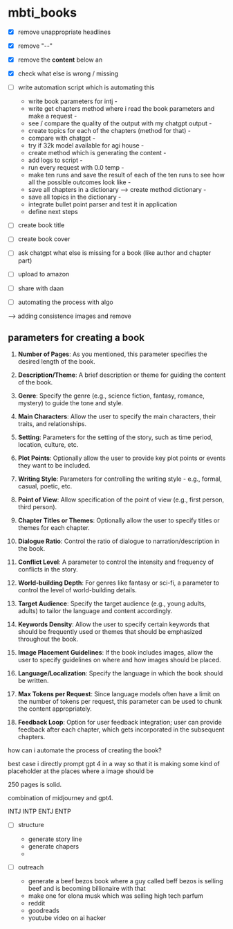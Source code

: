 # mbti_books

- [x] remove unappropriate headlines
- [x] remove "--"
- [x] remove the **content** below an 
- [x] check what else is wrong / missing
- [ ] write automation script which is automating this
    - write book parameters for intj -
    - write get chapters method where i read the book parameters and make a request - 
    - see / compare the quality of the output with my chatgpt output - 
    - create topics for each of the chapters (method for that) - 
    - compare with chatgpt - 
    - try if 32k model available for agi house - 
    - create method which is generating the content - 
    - add logs to script - 
    - run every request with 0.0 temp - 
    - make ten runs and save the result of each of the ten runs to see how all the possible outcomes look like - 
    - save all chapters in a dictionary --> create method dictionary -
    - save all topics in the dictionary - 
    - integrate bullet point parser and test it in application 
    - define next steps 

- [ ] create book title
- [ ] create book cover
- [ ] ask chatgpt what else is missing for a book (like author and chapter part)
- [ ] upload to amazon
- [ ] share with daan 
- [ ] automating the process with algo




--> adding consistence images and remove 

## parameters for creating a book 

1. **Number of Pages**: As you mentioned, this parameter specifies the desired length of the book.

2. **Description/Theme**: A brief description or theme for guiding the content of the book.

3. **Genre**: Specify the genre (e.g., science fiction, fantasy, romance, mystery) to guide the tone and style.

4. **Main Characters**: Allow the user to specify the main characters, their traits, and relationships.

5. **Setting**: Parameters for the setting of the story, such as time period, location, culture, etc.

6. **Plot Points**: Optionally allow the user to provide key plot points or events they want to be included.

7. **Writing Style**: Parameters for controlling the writing style - e.g., formal, casual, poetic, etc.

8. **Point of View**: Allow specification of the point of view (e.g., first person, third person).

9. **Chapter Titles or Themes**: Optionally allow the user to specify titles or themes for each chapter.

10. **Dialogue Ratio**: Control the ratio of dialogue to narration/description in the book.

11. **Conflict Level**: A parameter to control the intensity and frequency of conflicts in the story.

12. **World-building Depth**: For genres like fantasy or sci-fi, a parameter to control the level of world-building details.

13. **Target Audience**: Specify the target audience (e.g., young adults, adults) to tailor the language and content accordingly.

14. **Keywords Density**: Allow the user to specify certain keywords that should be frequently used or themes that should be emphasized throughout the book.

15. **Image Placement Guidelines**: If the book includes images, allow the user to specify guidelines on where and how images should be placed.

16. **Language/Localization**: Specify the language in which the book should be written.

17. **Max Tokens per Request**: Since language models often have a limit on the number of tokens per request, this parameter can be used to chunk the content appropriately.

18. **Feedback Loop**: Option for user feedback integration; user can provide feedback after each chapter, which gets incorporated in the subsequent chapters.






how can i automate the process of creating the book?

best case i directly prompt gpt 4 in a way so that it is making some kind of placeholder at the places where a image should be 

250 pages is solid. 

combination of midjourney and gpt4. 

INTJ
INTP
ENTJ
ENTP


- [ ] structure
    - generate story line
    - generate chapers
    - 

- [ ] outreach
    - generate a beef bezos book where a guy called beff bezos is selling beef and is becoming billionaire with that
    - make one for elona musk which was selling high tech parfum
    - reddit 
    - goodreads
    - youtube video on ai hacker


